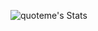 ![quoteme's Stats](https://github-readme-stats.vercel.app/api?username=quoteme&theme=prussian&show_icons=true&hide_border=true&count_private=true)

